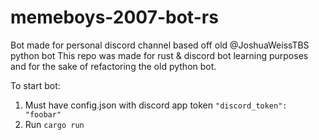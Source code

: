 # memeboys-2007-bot-rs

Bot made for personal discord channel based off old @JoshuaWeissTBS python bot
This repo was made for rust & discord bot learning purposes and for the sake of refactoring the old python bot.

To start bot:
1. Must have config.json with discord app token `"discord_token": "foobar"`
2. Run `cargo run`

